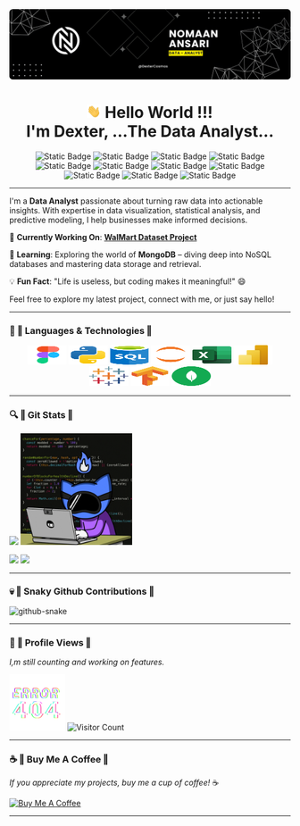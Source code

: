 
<div>
 <img src='./images/banner.png' alt=banner>
<div>

<h1 align="center">
 <img src="https://raw.githubusercontent.com/ABSphreak/ABSphreak/master/gifs/Hi.gif"width="25px">
 </a> Hello World !!! <br>
 </a>I'm Dexter, ...The Data Analyst...
</h1>

<div align="center">

  ![Static Badge](https://img.shields.io/badge/Github-%23343a40?style=for-the-badge&logo=refinedgithub&logoColor=ffffff&labelColor=000000)
  ![Static Badge](https://img.shields.io/badge/Gitlab-%23FC6D26?style=for-the-badge&logo=gitlab&labelColor=000000)
  ![Static Badge](https://img.shields.io/badge/Instagram-ef476f?style=for-the-badge&logo=Instagram&logoColor=ef476f&logoSize=auto&labelColor=000000&link=right%2Fhttps%3A%2F%2Fgithub.com%2FDexterCosmos)
  ![Static Badge](https://img.shields.io/badge/Discord-%235865F2?style=for-the-badge&logo=discord&labelColor=000000)
  ![Static Badge](https://img.shields.io/badge/WEB-%238DD6F9?style=for-the-badge&logo=webpack&logoColor=%238DD6F9&labelColor=000000)
  ![Static Badge](https://img.shields.io/badge/Replicate-%23343a40?style=for-the-badge&logo=replicate&labelColor=000000)
  ![Static Badge](https://img.shields.io/badge/VScodium-%232F80ED?style=for-the-badge&logo=vscodium&labelColor=000000)
  ![Static Badge](https://img.shields.io/badge/Codeium-%2309B6A2?style=for-the-badge&logo=codeium&labelColor=000000)
  ![Static Badge](https://img.shields.io/badge/Proton--Mail-%236D4AFF?style=for-the-badge&logo=protonmail&labelColor=000000)
  ![Static Badge](https://img.shields.io/badge/.ENV-%23ECD53F?style=for-the-badge&logo=dotenv&labelColor=000000)
  ![Static Badge](https://img.shields.io/badge/Replit-%23F26207?style=for-the-badge&logo=Replit&labelColor=000000)
</div>

---

<div>  

  I'm a **Data Analyst** passionate about turning raw data into actionable insights. With expertise in data visualization, statistical analysis, and predictive modeling, I help businesses make informed decisions.  

  🔭 **Currently Working On**: [**WalMart Dataset Project**](https://github.com/DexterCosmos/WalMart_DB)

  🌱 **Learning**: Exploring the world of **MongoDB** – diving deep into NoSQL databases and mastering data storage and retrieval.  

  💡 **Fun Fact**: "Life is useless, but coding makes it meaningful!" 😄  

  Feel free to explore my latest project, connect with me, or just say hello!
</div>


---

### 📀 ‖ Languages & Technologies ‖ 

<p align="center">
  <img src="./images/SVG/Figma.svg" alt="Figma" width="70" height="35">
  <img src="./images/SVG/Python.svg" alt="Python" width=70" height="35">
  <img src="./images/SVG/SQL.svg" alt="SQL" width="70" height="35">
  <img src="./images/SVG/Jupyter notebook.svg" alt="JN" width="70" height="35">
  <img src="./images/SVG/Excel.svg" alt="Excel" width="70" height="35">
  <img src="./images/SVG/Power BI.svg" alt="Power BI" width="70" height="35">
  <img src="./images/SVG/Tableau.svg" alt="Tableau" width="70" height="35">
  <img src="./images/SVG/Tensorflow.svg" alt="Tensorflow" width="70" height="35">
  <img src="./images/SVG/mongoDB.svg" alt="MongoDB" width="70" height="35">
</p>

---

### 🔍 ‖ Git Stats ‖

![](https://nirzak-streak-stats.vercel.app/?user=DexterCosmos&theme=aura&hide_border=true)
<img src="./images/gif/Code Hacking GIF by Pizza Ninjas.gif" alt="GIF" width="200px" height="200px"/>

![](https://github-readme-stats.vercel.app/api?username=DexterCosmos&theme=aura&hide_border=true&include_all_commits=true&count_private=true)
![](https://github-readme-stats.vercel.app/api/top-langs/?username=DexterCosmos&theme=aura&hide_border=true&include_all_commits=true&count_private=true&layout=compact)

---

### 💀 ‖ Snaky Github Contributions ‖

<picture>
  <source media="(prefers-color-scheme: dark)" srcset="https://raw.githubusercontent.com/DexterCosmos/DexterCosmos/output/github-snake-dark.svg" />
  <source media="(prefers-color-scheme: light)" srcset="https://raw.githubusercontent.com/DexterCosmos/DexterCosmos/output/github-snake.svg" />
  <img alt="github-snake" src="https://raw.githubusercontent.com/DexterCosmos/DexterCosmos/output/github-snake.svg" />
</picture>

---

### 👀 ‖ Profile Views ‖

*I,m still counting and working on features.*

<div align="left">
  <img src="./images/gif/Internet Coding Sticker by top(node).gif" alt="GIF" width="100px" height="100px"/>
  <img src="https://profile-counter.glitch.me/YOUR_GITHUB_USERNAME/count.svg" alt="Visitor Count" />
</div>

---

### ☕ ‖ Buy Me A Coffee ‖

*If you appreciate my projects, buy me a cup of coffee!* ☕

<a href="https://www.buymeacoffee.com/DexterCosmos" target="_blank">
  <img src="https://cdn.buymeacoffee.com/buttons/v2/default-yellow.png" alt="Buy Me A Coffee" style="height: 60px !important;width: 217px !important;" />
</a>

---

